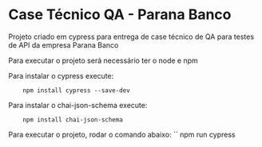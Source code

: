 # Case Técnico QA - Parana Banco
Projeto criado em cypress para entrega de case técnico de QA para testes de API da empresa Parana Banco

Para executar o projeto será necessário ter o node e npm

Para instalar o cypress execute:
```
    npm install cypress --save-dev
```
Para instalar o chai-json-schema execute:
```
    npm install chai-json-schema
```

Para executar o projeto, rodar o comando abaixo:
``
    npm run cypress
```
